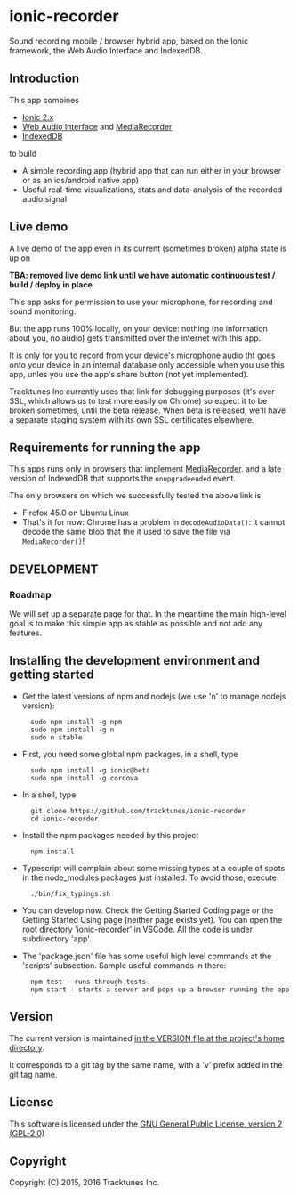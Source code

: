 # ionic-recorder

Sound recording mobile / browser hybrid app, based on the Ionic framework,
the Web Audio Interface and IndexedDB.

## Introduction

This app combines
* [Ionic 2.x](http://ionicframework.com/docs/v2/)
* [Web Audio Interface](https://developer.mozilla.org/en-US/docs/Web/API/Web_Audio_API) and 
  [MediaRecorder](https://developer.mozilla.org/en-US/docs/Web/API/MediaRecorder_API)
* [IndexedDB](https://developer.mozilla.org/en-US/docs/Web/API/IndexedDB_API)

to build
* A simple recording app (hybrid app that can run either in your browser or 
  as an ios/android native app)
* Useful real-time visualizations, stats and data-analysis of the recorded 
  audio signal

## Live demo
A live demo of the app even in its current (sometimes broken) alpha state is up on 

**TBA: removed live demo link until we have automatic continuous test / build / deploy in place**

This app asks for permission to use  your microphone, for recording and sound monitoring.

But the app runs 100% locally, on your device: nothing (no information about you, no audio) gets transmitted over the internet with this app. 

It is only for you to record from your device's microphone audio tht goes onto your device in an internal database only
accessible when you use this app, unles you use the app's share button (not yet implemented).

Tracktunes Inc currently uses that link for debugging purposes (it's over SSL, which allows us to test more easily on Chrome) so expect it to be broken sometimes, until the beta release.  When beta is released, we'll have a separate staging system with its own SSL certificates elsewhere.

## Requirements for running the app
This apps runs only in browsers that implement
[MediaRecorder](https://developer.mozilla.org/en-US/docs/Web/API/MediaRecorder_API).
and a late version of IndexedDB that supports the `onupgradeended` event.

The only browsers on which we successfully tested the above link is
* Firefox 45.0 on Ubuntu Linux
* That's it for now: Chrome has a problem in `decodeAudioData()`: it cannot
  decode the same blob that the it used to save the file via `MediaRecorder()`!

## DEVELOPMENT

### Roadmap
We will set up a separate page for that.  In the meantime the main high-level goal is 
to make this simple app as stable as possible and not add any features.

## Installing the development environment and getting started
* Get the latest versions of npm and nodejs (we use 'n' to manage nodejs version):

        sudo npm install -g npm
        sudo npm install -g n
        sudo n stable
* First, you need some global npm packages, in a shell, type
 
        sudo npm install -g ionic@beta
        sudo npm install -g cordova
* In a shell, type

        git clone https://github.com/tracktunes/ionic-recorder
        cd ionic-recorder
* Install the npm packages needed by this project

        npm install
* Typescript will complain about some missing types at a couple of spots in the node_modules packages just installed.  To avoid those, execute:

        ./bin/fix_typings.sh

* You can develop now.  Check the Getting Started Coding page or the Getting Started Using page (neither page exists yet). You can open the root directory 'ionic-recorder' in VSCode.  All the code is under subdirectory 'app'.

* The 'package.json' file has some useful high level commands at the 'scripts' subsection.  Sample useful commands in there:

        npm test - runs through tests
        npm start - starts a server and pops up a browser running the app

## Version
The current version is maintained [in the VERSION file at the project's home directory](https://github.com/tracktunes/ionic-recorder/blob/master/VERSION).

It corresponds to a git tag by the same name, with a 'v' prefix added in the git tag name.

## License

This software is licensed under the [GNU General Public License, version 2 (GPL-2.0)](https://opensource.org/licenses/GPL-2.0)

## Copyright

Copyright (C) 2015, 2016 Tracktunes Inc.
